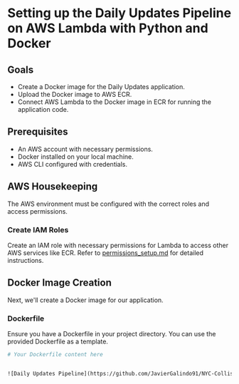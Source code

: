 # Setting up the Daily Updates Pipeline on AWS Lambda with Python and Docker

## Goals
- Create a Docker image for the Daily Updates application.
- Upload the Docker image to AWS ECR.
- Connect AWS Lambda to the Docker image in ECR for running the application code.

## Prerequisites

- An AWS account with necessary permissions.
- Docker installed on your local machine.
- AWS CLI configured with credentials.

## AWS Housekeeping

The AWS environment must be configured with the correct roles and access permissions.

### Create IAM Roles

Create an IAM role with necessary permissions for Lambda to access other AWS services like ECR. Refer to [permissions_setup.md](AWS/tutorial/permissions_setup.md) for detailed instructions.

## Docker Image Creation

Next, we'll create a Docker image for our application.

### Dockerfile

Ensure you have a Dockerfile in your project directory. You can use the provided Dockerfile as a template.

```Dockerfile
# Your Dockerfile content here


![Daily Updates Pipeline](https://github.com/JavierGalindo91/NYC-Collisions/assets/17058746/3722cbd6-79ac-4a31-b3d0-30320d89ecfb)
